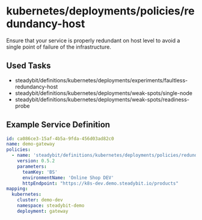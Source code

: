 # kubernetes/deployments/policies/redundancy-host

Ensure that your service is properly redundant on host level to avoid a single point of failure of the infrastructure.

## Used Tasks

- steadybit/definitions/kubernetes/deployments/experiments/faultless-redundancy-host
- steadybit/definitions/kubernetes/deployments/weak-spots/single-node
- steadybit/definitions/kubernetes/deployments/weak-spots/readiness-probe

## Example Service Definition

````yaml
id: ca086ce3-15af-4b5a-9fda-456d03ad82c0
name: demo-gateway
policies:
  - name: 'steadybit/definitions/kubernetes/deployments/policies/redundancy-host'
    version: 0.5.2
    parameters:
      teamKey: 'BS'
      environmentName: 'Online Shop DEV'
      httpEndpoint: "https://k8s-dev.demo.steadybit.io/products"
mapping:
  kubernetes:
    cluster: demo-dev
    namespace: steadybit-demo
    deployment: gateway
````